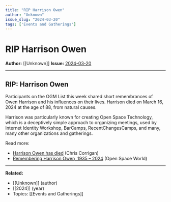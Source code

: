 ```yaml
---
title: "RIP Harrison Owen"
author: "Unknown"
issue_slug: "2024-03-20"
tags: ['Events and Gatherings']
---
```


# RIP Harrison Owen

**Author:** [[Unknown]]
**Issue:** [2024-03-20](https://plex.collectivesensecommons.org/2024-03-20/)

---

## RIP: Harrison Owen
Participants on the OGM List this week shared short remembrances of Owen Harrison and his influences on their lives. Harrison died on March 16, 2024 at the age of 88, from natural causes.

Harrison was particularly known for creating Open Space Technology, which is a deceptively simple approach to organizing meetings, used by Internet Identity Workshop, BarCamps, RecentChangesCamps, and many, many other organizations and gatherings.

Read more:

- [Harrison Owen has died](https://www.chriscorrigan.com/parkinglot/blog/) (Chris Corrigan)
- [Remembering Harrison Owen, 1935 – 2024](https://openspaceworld.org/wp2/) (Open Space World)

---

**Related:**
- [[Unknown]] (author)
- [[2024]] (year)
- Topics: [[Events and Gatherings]]

